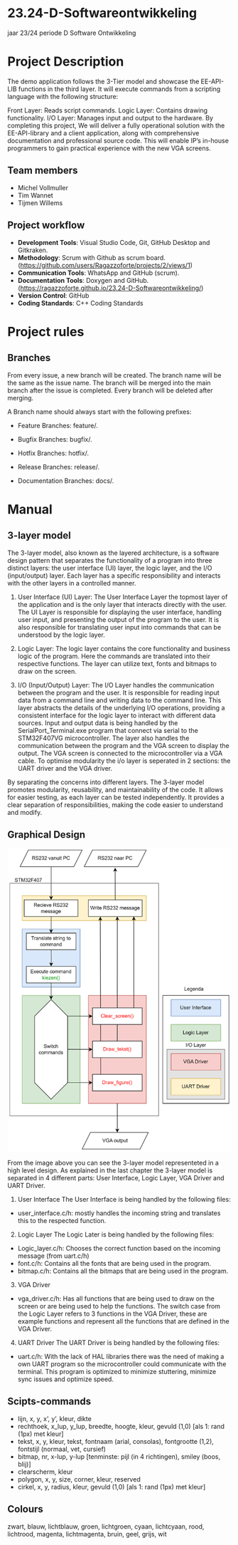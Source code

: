# 23.24-D-Softwareontwikkeling
jaar 23/24 periode D Software Ontwikkeling

# Project Description
The demo application follows the 3-Tier model and showcase the EE-API-LIB functions in the third layer. It will execute commands from a scripting language with the following structure:

Front Layer: Reads script commands.
Logic Layer: Contains drawing functionality.
I/O Layer: Manages input and output to the hardware.
By completing this project, We will deliver a fully operational solution with the EE-API-library and a client application, along with comprehensive documentation and professional source code. This will enable IP’s in-house programmers to gain practical experience with the new VGA screens.

## Team members
- Michel Vollmuller
- Tim Wannet
- Tijmen Willems

## Project workflow
- **Development Tools**: Visual Studio Code, Git, GitHub Desktop and Gitkraken.
- **Methodology**: Scrum with Github as scrum board. (https://github.com/users/Ragazzoforte/projects/2/views/1)
- **Communication Tools**: WhatsApp and GitHub (scrum).
- **Documentation Tools**: Doxygen and GitHub. (https://ragazzoforte.github.io/23.24-D-Softwareontwikkeling/)
- **Version Control**: GitHub
- **Coding Standards**: C++ Coding Standards

# Project rules

## Branches
From every issue, a new branch will be created. The branch name will be the same as the issue name. The branch will be merged into the main branch after the issue is completed. Every branch will be deleted after merging.

A Branch name should always start with the following prefixes:

- Feature Branches: feature/. 

- Bugfix Branches: bugfix/. 
- Hotfix Branches: hotfix/.
- Release Branches: release/.
- Documentation Branches: docs/.

# Manual

## 3-layer model
The 3-layer model, also known as the layered architecture, is a software design pattern that separates the functionality of a program into three distinct layers: the user interface (UI) layer, the logic layer, and the I/O (input/output) layer. Each layer has a specific responsibility and interacts with the other layers in a controlled manner.

1. User Interface (UI) Layer:
The User Interface Layer the topmost layer of the application and is the only layer that interacts directly with the user. The UI Layer is responsible for displaying the user interface, handling user input, and presenting the output of the program to the user. It is also responsible for translating user input into commands that can be understood by the logic layer.

2. Logic Layer:
The logic layer contains the core functionality and business logic of the program. Here the commands are translated into their respective functions. 
The layer can utilize text, fonts and bitmaps to draw on the screen. 

3. I/O (Input/Output) Layer:
The I/O Layer handles the communication between the program and the user. It is responsible for reading input data from a command line and writing data to the command line.
This layer abstracts the details of the underlying I/O operations, providing a consistent interface for the logic layer to interact with different data sources.
Input and output data is being handled by the SerialPort_Terminal.exe program that connect via serial to the STM32F407VG microcontroller.
The layer also handles the communication between the program and the VGA screen to display the output.
The VGA screen is connected to the microcontroller via a VGA cable.
To optimise modularity the i/o layer is seperated in 2 sections: the UART driver and the VGA driver.

By separating the concerns into different layers. The 3-layer model promotes modularity, reusability, and maintainability of the code. It allows for easier testing, as each layer can be tested independently. It provides a clear separation of responsibilities, making the code easier to understand 
and modify.

## Graphical Design
![Local Image](./HLD.png)

From the image above you can see the 3-layer model representeted in a high level design.
As explained in the last chapter the 3-layer model is separated in 4 different parts: User Interface, Logic Layer, VGA Driver and UART Driver.

1. User Interface
The User Interface is being handled by the following files:
- user_interface.c/h: mostly handles the incoming string and translates this to the respected function.

2. Logic Layer
The Logic Later is being handled by the following files:
- Logic_layer.c/h: Chooses the correct function based on the incoming message (from uart.c/h)
- font.c/h: Contains all the fonts that are being used in the program.
- bitmap.c/h: Contains all the bitmaps that are being used in the program.

3. VGA Driver
- vga_driver.c/h: Has all functions that are being used to draw on the screen or are being used to help the functions.
The switch case from the Logic Layer refers to 3 functions in the VGA Driver, these are example functions and represent all the functions that are defined in the VGA Driver.

4. UART Driver
The UART Driver is being handled by the following files:
- uart.c/h: With the lack of HAL libraries there was the need of making a own UART program so the microcontroller could communicate with the terminal. This program is optimized to minimize stuttering, minimize sync issues and optimize speed.


## Scipts-commands
- lijn, x, y, x’, y’, kleur, dikte
- rechthoek, x_lup, y_lup, breedte, hoogte, kleur, gevuld (1,0) [als 1: rand (1px) met kleur]
- tekst, x, y, kleur, tekst, fontnaam (arial, consolas), fontgrootte (1,2), fontstijl (normaal,
vet, cursief)
- bitmap, nr, x-lup, y-lup [tenminste: pijl (in 4 richtingen), smiley (boos, blij)]
- clearscherm, kleur
- polygon, x, y, size, corner, kleur, reserved
- cirkel, x, y, radius, kleur, gevuld (1,0) [als 1: rand (1px) met kleur]


## Colours
zwart, blauw, lichtblauw, groen, lichtgroen, cyaan, lichtcyaan, rood, lichtrood, magenta,
lichtmagenta, bruin, geel, grijs, wit 

